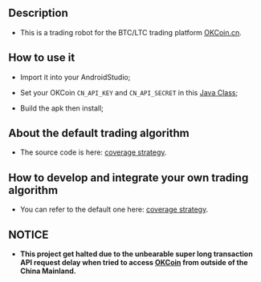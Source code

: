 ## Description

  - This is a trading robot for the BTC/LTC trading platform [OKCoin.cn](https://www.okcoin.cn).

## How to use it

  - Import it into your AndroidStudio;

  - Set your OKCoin `CN_API_KEY` and `CN_API_SECRET` in this [Java Class](https://github.com/lnshi/okcoin-btc-ltc-trading-robot/blob/master/app/src/main/java/com/leonard/sg/okcoin/service/robot/constant/SyncConstants.java);

  - Build the apk then install;
  
## About the default trading algorithm

  - The source code is here: [coverage strategy](https://github.com/lnshi/okcoin-btc-ltc-trading-robot/tree/master/app/src/main/java/com/leonard/sg/okcoin/service/robot/strategy/coverage).

## How to develop and integrate your own trading algorithm

  - You can refer to the default one here: [coverage strategy](https://github.com/lnshi/okcoin-btc-ltc-trading-robot/tree/master/app/src/main/java/com/leonard/sg/okcoin/service/robot/strategy/coverage).
  
## NOTICE

  - **This project get halted due to the unbearable super long transaction API request delay when tried to access [OKCoin](www.okcoin.cn) from outside of the China Mainland.**



